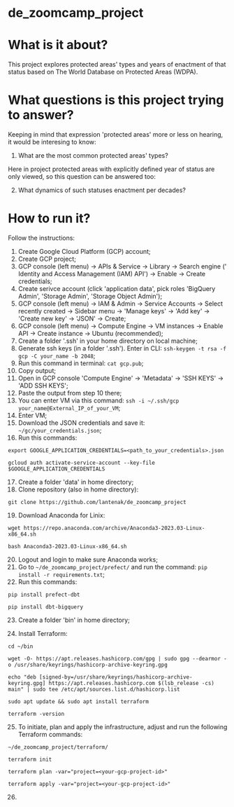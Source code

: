 # de_zoomcamp_project

# What is it about?

This project explores protected areas' types and years of enactment of that status based on The World Database on Protected Areas (WDPA).

# What questions is this project trying to answer?

Keeping in mind that expression 'protected areas' more or less on hearing, it would be interesing to know:
1. What are the most common protected areas' types?

Here in project protected areas with explicitly defined year of status are only viewed, so this question can be answered too:

2. What dynamics of such statuses enactment per decades?

# How to run it?

Follow the instructions:
1. Create Google Cloud Platform (GCP) account;
2. Create GCP project;
3. GCP console (left menu) -> APIs & Service -> Library -> Search engine ('
Identity and Access Management (IAM) API') ->  Enable -> Create credentials;
4. Create serivce account (click 'application data', pick roles 'BigQuery Admin', 'Storage Admin', 'Storage Object Admin');
5. GCP console (left menu) -> IAM & Admin -> Service Accounts -> Select recently created -> Sidebar menu -> 'Manage keys' -> 'Add key' -> 'Create new key' -> 'JSON' -> Create;
6. GCP console (left menu) -> Compute Engine -> VM instances -> Enable API -> Create instance -> Ubuntu (recommended);
7. Create a folder '.ssh' in your home directory on local machine;
8. Generate ssh keys (in a folder '.ssh'). Enter in CLI: `ssh-keygen -t rsa -f gcp -C your_name -b 2048`;
9. Run this command in terminal: `cat gcp.pub`;
10. Copy output;
11. Open in GCP console 'Compute Engine' -> 'Metadata' -> 'SSH KEYS' -> 'ADD SSH KEYS';
12. Paste the output from step 10 there;
13. You can enter VM via this command: `ssh -i ~/.ssh/gcp your_name@External_IP_of_your_VM`;
14. Enter VM;
15. Download the JSON credentials and save it: `~/gc/your_credentials.json`;
16. Run this commands:

`export GOOGLE_APPLICATION_CREDENTIALS=<path_to_your_credentials>.json`

`gcloud auth activate-service-account --key-file $GOOGLE_APPLICATION_CREDENTIALS`

17. Create a folder 'data' in home directory;
18. Clone repository (also in home directory):

`git clone https://github.com/lantenak/de_zoomcamp_project`

19. Download Anaconda for Linix:

`wget https://repo.anaconda.com/archive/Anaconda3-2023.03-Linux-x86_64.sh`

`bash Anaconda3-2023.03-Linux-x86_64.sh`

20. Logout and login to make sure Anaconda works;
21. Go to `~/de_zoomcamp_project/prefect/` and run the command: `pip install -r requirements.txt`;
22. Run this commands:

`pip install prefect-dbt`

`pip install dbt-bigquery`

23. Create a folder 'bin' in home directory;

24. Install Terraform:

`cd ~/bin`

`wget -O- https://apt.releases.hashicorp.com/gpg | sudo gpg --dearmor -o /usr/share/keyrings/hashicorp-archive-keyring.gpg`

`echo "deb [signed-by=/usr/share/keyrings/hashicorp-archive-keyring.gpg] https://apt.releases.hashicorp.com $(lsb_release -cs) main" | sudo tee /etc/apt/sources.list.d/hashicorp.list`

`sudo apt update && sudo apt install terraform`

`terraform -version`

25. To initiate, plan and apply the infrastructure, adjust and run the following Terraform commands:

`~/de_zoomcamp_project/terraform/`

`terraform init`

`terraform plan -var="project=<your-gcp-project-id>"`

`terraform apply -var="project=<your-gcp-project-id>"`

26. 
